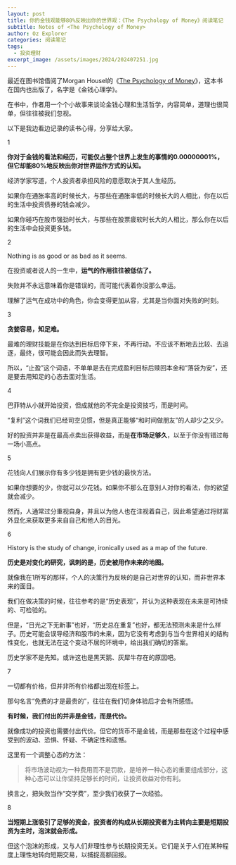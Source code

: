 ```yaml
---
layout: post
title: 你的金钱观能够80%反映出你的世界观：《The Psychology of Money》阅读笔记
subtitle: Notes of <The Psychology of Money>
author: Oz Explorer
categories: 阅读笔记
tags:
  - 投资理财
excerpt_image: /assets/images/2024/202407251.jpg
---
```

最近在图书馆借阅了Morgan Housel的《[The Psychology of Money](https://www.goodreads.com/book/show/41881472-the-psychology-of-money)》，这本书在国内也出版了，名字是《金钱心理学》。

在书中，作者用一个个小故事来谈论金钱心理和生活哲学，内容简单，道理也很简单，但往往被我们忽视。

以下是我边看边记录的读书心得，分享给大家。

1

**你对于金钱的看法和经历，可能仅占整个世界上发生的事情的0.00000001%，但它却能80%地反映出你对世界运作方式的认知。**

经济学家写道，个人投资者承担风险的意愿取决于其人生经历。

如果你在通胀率高的时候长大，与那些在通胀率低的时候长大的人相比，你在以后的生活中投资债券的钱会减少。

如果你碰巧在股市强劲时长大，与那些在股票疲软时长大的人相比，那么你在以后的生活中会投资更多钱。

2

Nothing is as good or as bad as it seems.

在投资或者说人的一生中，**运气的作用往往被低估了。**

失败并不永远意味着你是错误的，而可能代表着你没那么幸运。

理解了运气在成功中的角色，你会变得更加从容，尤其是当你面对失败的时刻。

3

**贪婪容易，知足难。**

最难的理财技能是在你达到目标后停下来，不再行动。不应该不断地去比较、去追逐，最终，很可能会因此而失去理智。

所以，“止盈”这个词语，不单单是去在完成盈利目标后赎回本金和“落袋为安”，还是要去用知足的心态去面对生活。

4

巴菲特从小就开始投资，但成就他的不完全是投资技巧，而是时间。

“复利”这个词我们已经司空见惯，但是真正能够“和时间做朋友”的人却少之又少。

好的投资并非是在最高点卖出获得收益，而是**在市场足够久**，以至于你没有错过每一场小高点。

5

花钱向人们展示你有多少钱是拥有更少钱的最快方法。

如果你想要的少，你就可以少花钱。如果你不那么在意别人对你的看法，你的欲望就会减少。

然而，人通常过分重视自身，并且以为他人也在注视着自己，因此希望通过将财富外显化来获取更多来自自己和他人的目光。

6  

History is the study of change, ironically used as a map of the future.

**历史是对变化的研究，讽刺的是，历史被用作未来的地图。**

就像我在1所写的那样，个人的决策行为反映的是自己对世界的认知，而非世界本来的面目。

我们在做决策的时候，往往参考的是“历史表现”，并认为这种表现在未来是可持续的、可检验的。

但是，“日光之下无新事”也好，“历史总在重复”也好，都无法预测未来是什么样子。历史可能会误导经济和股市的未来，因为它没有考虑到与当今世界相关的结构性变化，也就无法在这个变动不居的环境中，给出我们确切的答案。

历史学家不是先知。或许这也是黑天鹅、灰犀牛存在的原因吧。

7

一切都有价格，但并非所有价格都出现在标签上。

那句名言“免费的才是最贵的”，往往在我们切身体验后才会有所感悟。

**有时候，我们付出的并非是金钱，而是代价。**

就像成功的投资也需要付出代价。但它的货币不是金钱，而是那些在这个过程中感受到的波动、恐惧、怀疑、不确定性和遗憾。

这里有一个调整心态的方法：

> 将市场波动视为一种费用而不是罚款，是培养一种心态的重要组成部分，这种心态可以让你坚持足够长的时间，让投资收益对你有利。

换言之，把失败当作“交学费”，至少我们收获了一次经验。

8

**当短期上涨吸引了足够的资金，投资者的构成从长期投资者为主转向主要是短期投资为主时，泡沫就会形成。**

但这个泡沫的形成，又与人们非理性参与长期投资无关。它们是关于人们在某种程度上理性地转向短期交易，以捕捉高额回报。